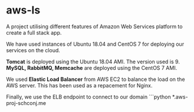 # aws-ls
A project utilising different features of Amazon Web Services platform to create a full stack app. 

We have used instances of Ubuntu 18.04 and CentOS 7 for deploying our services on the cloud. 

**Tomcat** is deployed using the Ubuntu 18.04 AMI. The version used is 9.
**MySQL, RabbitMQ, Memcache** are deployed using the CentOS 7 AMI.

We used **Elastic Load Balancer** from AWS EC2 to balance the load on the AWS server. This has been used as a repacement for Nginx.

Finally, we use the ELB endpoint to connect to our domain ```python
*.aws-proj-schconj.me
``` to display the app on port 8080 from tomcat instances. Also we made the tomcat instance autoscaling to automatically manage it as per the requests.